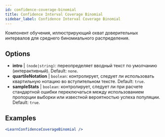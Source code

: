 ```yaml
---
id: confidence-coverage-binomial
title: Confidence Interval Coverage Binomial
sidebar_label: Confidence Interval Coverage Binomial
---
```


Компонент обучения, иллюстрирующий охват доверительных интервалов для среднего биномиального распределения.

## Options

* __intro__ | `(node|string)`: переопределяет вводный текст по умолчанию (интерактивный). Default: `none`.
* __quartileNotation__ | `boolean`: контролирует, следует ли использовать квартильную нотацию во вступительном тексте. Default: `true`.
* __sampleStats__ | `boolean`: контролирует, следует ли при расчете стандартной ошибки переключаться между использованием пропорции выборки или известной вероятностью успеха популяции. Default: `true`.


## Examples

```jsx live
<LearnConfidenceCoverageBinomial />
```

